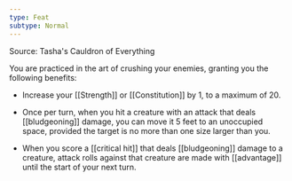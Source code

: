 ```yaml
---
type: Feat
subtype: Normal
---
```

Source: Tasha's Cauldron of Everything

You are practiced in the art of crushing your enemies, granting you the following benefits:

- Increase your [[Strength]] or [[Constitution]] by 1, to a maximum of 20.

- Once per turn, when you hit a creature with an attack that deals [[bludgeoning]] damage, you can move it 5 feet to an unoccupied space, provided the target is no more than one size larger than you.

- When you score a [[critical hit]] that deals [[bludgeoning]] damage to a creature, attack rolls against that creature are made with [[advantage]] until the start of your next turn.